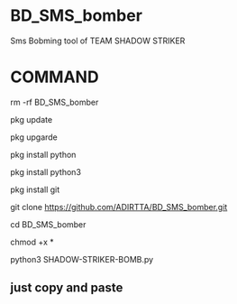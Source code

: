 # BD_SMS_bomber
Sms Bobming tool of TEAM SHADOW STRIKER 

# COMMAND

rm -rf BD_SMS_bomber

pkg update 

pkg upgarde

pkg install python

pkg install python3 

pkg install git 

git clone https://github.com/ADIRTTA/BD_SMS_bomber.git

cd BD_SMS_bomber

chmod +x *

python3 SHADOW-STRIKER-BOMB.py


## just copy and paste
